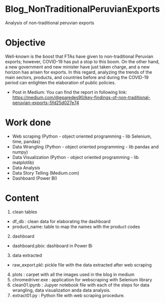 # Blog_NonTraditionalPeruvianExports
 Analysis of non-traditional peruvian exports

# Objective
Well-known is the boost that FTAs have given to non-traditional Peruvian exports; however, COVID-19 has put a stop to this boom. On the other hand, a new government and new minister have just taken charge, and a new horizon has arisen for exports. In this regard, analyzing the trends of the main sectors, products, and countries before and during the COVID-19 period can enlighten the elaboration of public policies.

* Post in Medium: You can find the report in following link: 
https://medium.com/@eparedes90/key-findings-of-non-traditional-peruvian-exports-5fd25d027e74

# Work done
- Web scraping (Python - object oriented programming - lib Selenium, time, pandas)
- Data Wrangling (Python - object oriented programming - lib pandas and numpy)
- Data Visualization (Python - object oriented programming - lib matplotlib)
- Data Analysis 
- Data Story Telling (Medium.com)
- Dashboard (Power BI)


# Content
1. clean tables
 * df_db : clean data for elaborating the dashboard
 * product_name: table to map the names with the product codes
2. dashboard
 * dashboard.pbix: dashboard in Power Bi
3. data extracted
 * raw_export.pkl: pickle file with the data extracted after web scraping
4. plots : carpet with all the images used in the blog in medium
5. chromedriver.exe : application for webscraping with Selenium library
6. clean01.ipynb : Jupyer notebook file with each of the steps for data wrangling, data visualization anda data analysis.
7. extract01.py : Python file with web scraping procedure.

